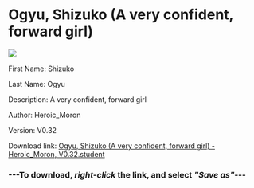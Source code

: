 # Ogyu, Shizuko (A very confident, forward girl)

<img src = "https://raw.githubusercontent.com/Arbiter1223/Daigaku-Gurashi-Custom-Students/master/Students/Files/Ogyu%2C%20Shizuko%20(A%20very%20confident%2C%20forward%20girl).png">

First Name: Shizuko

Last Name: Ogyu

Description: A very confident, forward girl

Author: Heroic_Moron

Version: V0.32

Download link: <a href="https://raw.githubusercontent.com/Arbiter1223/Daigaku-Gurashi-Custom-Students/master/Students/Files/Ogyu%2C%20Shizuko%20(A%20very%20confident%2C%20forward%20girl)%20-%20Heroic_Moron%2C%20V0.32.student">Ogyu, Shizuko (A very confident, forward girl) - Heroic_Moron, V0.32.student</a>

### ---**To download, _right-click_ the link, and select _"Save as"_**---
